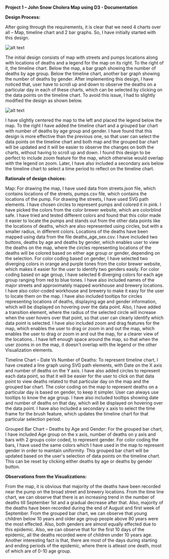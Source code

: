 
 **Project 1 – John Snow Cholera Map using D3 - Documentation**

**Design Process:**

After going through the requirements, it is clear that we need 4 charts over all – Map, timeline chart and 2 bar graphs. So, I have initially started with this design.

![alt text](https://github.com/SindhuMadi/Project1/blob/main/copy1.png)

The initial design consists of map with streets and pumps locations along with locations of deaths and a legend for the map on its right. To the right of it, the timeline chart. Below the map, a bar graph showing the number of deaths by age group. Below the timeline chart, another bar graph showing the number of deaths by gender. After implementing this design, I have noticed that, user have to scroll up and down to observe the deaths on a particular day in each of these charts, which can be selected by clicking on the data points on the timeline chart. To avoid this issue, I had to slightly modified the design as shown below.

![alt text](https://github.com/SindhuMadi/Project1/blob/main/copy2.png)

I have slightly centered the map to the left and placed the legend below the map. To the right I have added the timeline chart and a grouped bar chart with number of deaths by age group and gender. I have found that this design is more effective than the previous one, so that user can select the data points on the timeline chart and both map and the grouped bar chart will be updated and it will be easier to observe the changes on both the charts, without having to scroll up and down. I found this design to be perfect to include zoom feature for the map, which otherwise would overlap with the legend on zoom. Later, I have also included a secondary axis below the timeline chart to select a time period to reflect on the timeline chart.

**Rationale of design choices:**

Map: For drawing the map, I have used data from streets.json file, which contains locations of the streets, pumps.csv file, which contains the locations of the pump. For drawing the streets, I have used SVG path elements. I have chosen circles to represent pumps and colored it in pink. I have picked the colors from the color brewer website, which are colorblind safe. I have tried and tested different colors and found that this color made it easier to locate the pumps and stands out from the other data points like the locations of deaths, which are also represented using circles, but with a smaller radius, in different colors. Locations of the deaths have been mapped using data from the file deaths\_age\_sex.csv. I have included two buttons, deaths by age and deaths by gender, which enables user to view the deaths on the map, where the circles representing locations of the deaths will be colored based on either age group or gender, depending on the selection. For color coding based on gender, I have selected two diverging colors in orange and purple tones from the color brewer website, which makes it easier for the user to identify two genders easily. For color coding based on age group, I have selected 6 diverging colors for each age group ranging from red to blue tones. I have also included names of the major streets and approximately mapped workhouse and brewery locations. I have also color-coded workhouse and brewery to make it easy for the user to locate them on the map. I have also included tooltips for circles representing locations of deaths, displaying age and gender information, which will be displayed on hovering over the data point. Also, I have added a transition element, where the radius of the selected circle will increase when the user hovers over that point, so that user can clearly identify which data point is selected. I have also included zoom and drag features for the map, which enables the user to drag or zoom in and out the map, which enables the user to drag or zoom in and out the map, for a clearer view of the locations.. I have left enough space around the map, so that when the user zooms in on the map, it doesn't overlap with the legend or the other Visualization elements.

Timeline Chart – Date Vs Number of Deaths: To represent timeline chart, I have created a line graph using SVG path elements, with Date on the X axis and number of deaths on the Y axis. I have also added circles to represent each data point, so that it will be easier for the user to click on that data point to view deaths related to that particular day on the map and the grouped bar chart. The color coding on the map to represent deaths on a particular day is based on gender, to keep it simpler. User can always use tooltips to know the age group. I have also included tooltips showing date and number of deaths on that day, which will be displayed on hovering over the data point. I have also included a secondary x axis to select the time frame for the brush feature, which updates the timeline chart for that particular selection period.

Grouped Bar Chart – Deaths by Age and Gender: For the grouped bar chart, I have included Age group on the x axis, number of deaths on y axis and bars with 2 groups color coded, to represent gender. For color coding the bars, I have used the same colors which I have used in the map to represent gender in order to maintain uniformity. This grouped bar chart will be updated based on the user&#39;s selection of data points on the timeline chart. This can be reset by clicking either deaths by age or deaths by gender button.

**Observations from the Visualizations:**

From the map, it is obvious that majority of the deaths have been recorded near the pump on the broad street and brewery locations. From the time line chart, we can observe that there is an increasing trend in the number of deaths till September 1st and a gradual decrease after that. Also, majority of the deaths have been recorded during the end of August and first week of September. From the grouped bar chart, we can observe that young children below 10 years and older age group people above 80 years were the most effected. Also, both genders are almost equally effected due to this epidemic. Also, we can observe that for the first 10 days of the epidemic, all the deaths recorded were of children under 10 years age. Another interesting fact is that, there are most of the days during starting and ending periods of the epidemic, where there is atleast one death, most of which are of 0-10 age group.
